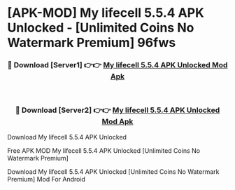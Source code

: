 # [APK-MOD] My lifecell 5.5.4 APK Unlocked - [Unlimited Coins No Watermark Premium] 96fws



<div align="center">
<h3>🔴 Download [Server1] 👉👉 <a href="https://momento.my/?title=My_lifecell_5.5.4_APK_Unlocked">My lifecell 5.5.4 APK Unlocked Mod Apk</a></h3><br>

<h3>🔴 Download [Server2] 👉👉 <a href="https://momento.my/?title=My_lifecell_5.5.4_APK_Unlocked">My lifecell 5.5.4 APK Unlocked Mod Apk</a></h3>
</div>



Download My lifecell 5.5.4 APK Unlocked 

Free APK MOD My lifecell 5.5.4 APK Unlocked [Unlimited Coins No Watermark Premium]

Download My lifecell 5.5.4 APK Unlocked [Unlimited Coins No Watermark Premium] Mod For Android
